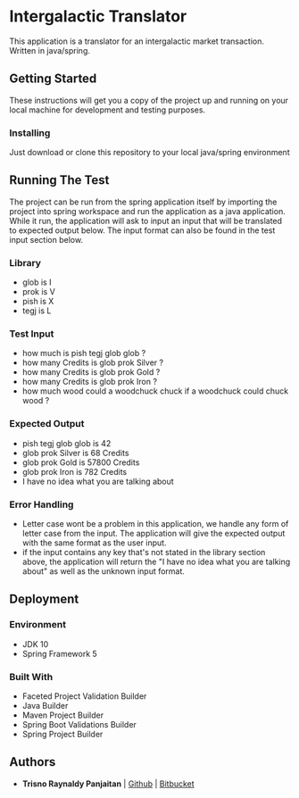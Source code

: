# Intergalactic Translator
This application is a translator for an intergalactic market transaction. Written in java/spring.

## Getting Started
These instructions will get you a copy of the project up and running on your local machine for development and testing purposes.

### Installing
Just download or clone this repository to your local java/spring environment

## Running The Test
The project can be run from the spring application itself by importing the project into spring workspace and run the application as a java application.
While it run, the application will ask to input an input that will be translated to expected output below. The input format can also be found in the test input section below.

### Library
* glob is I
* prok is V
* pish is X
* tegj is L

### Test Input
* how much is pish tegj glob glob ?
* how many Credits is glob prok Silver ?
* how many Credits is glob prok Gold ?
* how many Credits is glob prok Iron ?
* how much wood could a woodchuck chuck if a woodchuck could chuck wood ?

### Expected Output
* pish tegj glob glob is 42
* glob prok Silver is 68 Credits
* glob prok Gold is 57800 Credits
* glob prok Iron is 782 Credits
* I have no idea what you are talking about

### Error Handling
* Letter case wont be a problem in this application, we handle any form of letter case from the input. The application will give the expected output with the same format as the user input.
* if the input contains any key that's not stated in the library section above, the application will return the "I have no idea what you are talking about" as well as the unknown input format.

## Deployment
### Environment
* JDK 10
* Spring Framework 5

### Built With
* Faceted Project Validation Builder
* Java Builder 
* Maven Project Builder
* Spring Boot Validations Builder
* Spring Project Builder

## Authors
* **Trisno Raynaldy Panjaitan** | [Github](https://github.com/raylucker) | [Bitbucket](https://bitbucket.org/raypanjaitan/)
